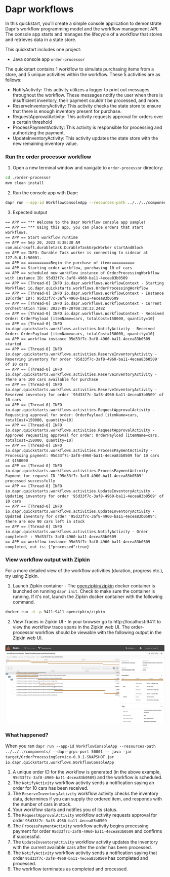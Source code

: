 # Dapr workflows

In this quickstart, you'll create a simple console application to demonstrate Dapr's workflow programming model and the workflow management API. The console app starts and manages the lifecycle of a workflow that stores and retrieves data in a state store.

This quickstart includes one project:

- Java console app `order-processor` 

The quickstart contains 1 workflow to simulate purchasing items from a store, and 5 unique activities within the workflow. These 5 activities are as follows:

- NotifyActivity: This activity utilizes a logger to print out messages throughout the workflow. These messages notify the user when there is insufficient inventory, their payment couldn't be processed, and more.
- ReserveInventoryActivity: This activity checks the state store to ensure that there is enough inventory present for purchase.
- RequestApprovalActivity: This activity requests approval for orders over a certain threshold
- ProcessPaymentActivity: This activity is responsible for processing and authorizing the payment.
- UpdateInventoryActivity: This activity updates the state store with the new remaining inventory value.

### Run the order processor workflow

1. Open a new terminal window and navigate to `order-processor` directory: 

<!-- STEP
name: Install Java dependencies
-->

```bash
cd ./order-processor
mvn clean install
```

<!-- END_STEP -->
2. Run the console app with Dapr: 

<!-- STEP
name: Run order-processor service
expected_stdout_lines:
  - '== APP ==       there are now 90 cars left in stoc'
  - '== APP == workflow instance 75e89047-75f0-4748-8821-127b1a1201ab completed, out is: {"processed":true}'
expected_stderr_lines:
output_match_mode: substring
background: true
sleep: 15
-->
    
```bash
dapr run --app-id WorkflowConsoleApp --resources-path ../../../components/ --dapr-grpc-port 50001 -- java -jar target/OrderProcessingService-0.0.1-SNAPSHOT.jar io.dapr.quickstarts.workflows.WorkflowConsoleApp
```

<!-- END_STEP -->

3. Expected output


```
== APP == *** Welcome to the Dapr Workflow console app sample!
== APP == *** Using this app, you can place orders that start workflows.
== APP == Start workflow runtime
== APP == Sep 20, 2023 8:38:30 AM com.microsoft.durabletask.DurableTaskGrpcWorker startAndBlock
== APP == INFO: Durable Task worker is connecting to sidecar at 127.0.0.1:50001.
== APP == ==========Begin the purchase of item:==========
== APP == Starting order workflow, purchasing 10 of cars
== APP == scheduled new workflow instance of OrderProcessingWorkflow with instance ID: 95d33f7c-3af8-4960-ba11-4ecea83b0509
== APP == [Thread-0] INFO io.dapr.workflows.WorkflowContext - Starting Workflow: io.dapr.quickstarts.workflows.OrderProcessingWorkflow
== APP == [Thread-0] INFO io.dapr.workflows.WorkflowContext - Instance ID(order ID): 95d33f7c-3af8-4960-ba11-4ecea83b0509
== APP == [Thread-0] INFO io.dapr.workflows.WorkflowContext - Current Orchestration Time: 2023-09-20T08:38:33.248Z
== APP == [Thread-0] INFO io.dapr.workflows.WorkflowContext - Received Order: OrderPayload [itemName=cars, totalCost=150000, quantity=10]
== APP == [Thread-0] INFO io.dapr.quickstarts.workflows.activities.NotifyActivity - Received Order: OrderPayload [itemName=cars, totalCost=150000, quantity=10]
== APP == workflow instance 95d33f7c-3af8-4960-ba11-4ecea83b0509 started
== APP == [Thread-0] INFO io.dapr.quickstarts.workflows.activities.ReserveInventoryActivity - Reserving inventory for order '95d33f7c-3af8-4960-ba11-4ecea83b0509' of 10 cars
== APP == [Thread-0] INFO io.dapr.quickstarts.workflows.activities.ReserveInventoryActivity - There are 100 cars available for purchase
== APP == [Thread-0] INFO io.dapr.quickstarts.workflows.activities.ReserveInventoryActivity - Reserved inventory for order '95d33f7c-3af8-4960-ba11-4ecea83b0509' of 10 cars
== APP == [Thread-0] INFO io.dapr.quickstarts.workflows.activities.RequestApprovalActivity - Requesting approval for order: OrderPayload [itemName=cars, totalCost=150000, quantity=10]
== APP == [Thread-0] INFO io.dapr.quickstarts.workflows.activities.RequestApprovalActivity - Approved requesting approval for order: OrderPayload [itemName=cars, totalCost=150000, quantity=10]
== APP == [Thread-0] INFO io.dapr.quickstarts.workflows.activities.ProcessPaymentActivity - Processing payment: 95d33f7c-3af8-4960-ba11-4ecea83b0509 for 10 cars at $150000
== APP == [Thread-0] INFO io.dapr.quickstarts.workflows.activities.ProcessPaymentActivity - Payment for request ID '95d33f7c-3af8-4960-ba11-4ecea83b0509' processed successfully
== APP == [Thread-0] INFO io.dapr.quickstarts.workflows.activities.UpdateInventoryActivity - Updating inventory for order '95d33f7c-3af8-4960-ba11-4ecea83b0509' of 10 cars
== APP == [Thread-0] INFO io.dapr.quickstarts.workflows.activities.UpdateInventoryActivity - Updated inventory for order '95d33f7c-3af8-4960-ba11-4ecea83b0509': there are now 90 cars left in stock
== APP == [Thread-0] INFO io.dapr.quickstarts.workflows.activities.NotifyActivity - Order completed! : 95d33f7c-3af8-4960-ba11-4ecea83b0509
== APP == workflow instance 95d33f7c-3af8-4960-ba11-4ecea83b0509 completed, out is: {"processed":true}
```

### View workflow output with Zipkin

For a more detailed view of the workflow activities (duration, progress etc.), try using Zipkin.

1. Launch Zipkin container - The [openzipkin/zipkin](https://hub.docker.com/r/openzipkin/zipkin/) docker container is launched on running `dapr init`. Check to make sure the container is running. If it's not, launch the Zipkin docker container with the following command.

```bash
docker run -d -p 9411:9411 openzipkin/zipkin
```

2. View Traces in Zipkin UI - In your browser go to http://localhost:9411 to view the workflow trace spans in the Zipkin web UI. The order-processor workflow should be viewable with the following output in the Zipkin web UI. 

<img src="img/workflow-trace-spans-zipkin.png">

### What happened? 

When you ran `dapr run --app-id WorkflowConsoleApp --resources-path ../../../components/ --dapr-grpc-port 50001 -- java -jar target/OrderProcessingService-0.0.1-SNAPSHOT.jar io.dapr.quickstarts.workflows.WorkflowConsoleApp`

1. A unique order ID for the workflow is generated (in the above example, `95d33f7c-3af8-4960-ba11-4ecea83b0509`) and the workflow is scheduled.
2. The `NotifyActivity` workflow activity sends a notification saying an order for 10 cars has been received.
3. The `ReserveInventoryActivity` workflow activity checks the inventory data, determines if you can supply the ordered item, and responds with the number of cars in stock.
4. Your workflow starts and notifies you of its status.
5. The `RequestApprovalActivity` workflow activity requests approval for order `95d33f7c-3af8-4960-ba11-4ecea83b0509`
6. The `ProcessPaymentActivity` workflow activity begins processing payment for order `95d33f7c-3af8-4960-ba11-4ecea83b0509` and confirms if successful.
7. The `UpdateInventoryActivity` workflow activity updates the inventory with the current available cars after the order has been processed.
8. The `NotifyActivity` workflow activity sends a notification saying that order `95d33f7c-3af8-4960-ba11-4ecea83b0509` has completed and processed.
9. The workflow terminates as completed and processed.

